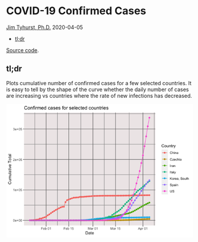 COVID-19 Confirmed Cases
================
[Jim Tyhurst, Ph.D.](https://www.jimtyhurst.com/)
2020-04-05

  - [tl;dr](#tldr)

[Source code](./covid19_confirmed_cases.Rmd).

## tl;dr

Plots cumulative number of confirmed cases for a few selected countries.
It is easy to tell by the shape of the curve whether the daily number of
cases are increasing vs countries where the rate of new infections has
decreased.

![](covid19_confirmed_cases_files/figure-gfm/total_by_country_summary-1.png)<!-- -->
